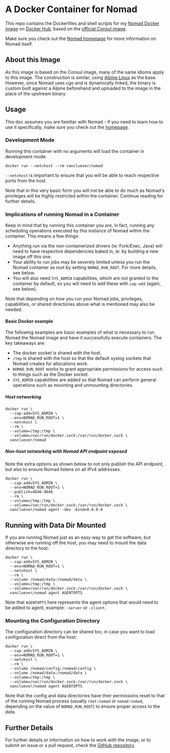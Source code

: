 # A Docker Container for Nomad

This repo contains the Dockerfiles and shell scripts for my [Nomad Docker
image][nomad-docker-image] on [Docker Hub][docker-hub], based on the [official
Consul image][official-consul-image].

Make sure you check out the [Nomad homepage][nomad-homepage] for more
information on Nomad itself.

[nomad-docker-image]: https://hub.docker.com/r/vancluever/nomad/ 
[docker-hub]: https://hub.docker.com/
[official-consul-image]: https://registry.hub.docker.com/_/consul/
[nomad-homepage]: https://nomadproject.io/ 

## About this Image

As this image is based on the Consul image, many of the same idioms apply to
this image. The construction is similar, using [Alpine Linux][alpine-linux] as
the base.  However, since Nomad uses cgo and is dynamically linked, the binary
is custom built against a Alpine beforehand and uploaded to the image in the
place of the upstream binary.

[alpine-linux]: https://alpinelinux.org/

## Usage

This doc assumes you are familiar with Nomad - if you need to learn how to use
it specifically, make sure you check out the [homepage][nomad-homepage].

### Development Mode

Running this container with no arguments will load the container in development
mode.

```
docker run --net=host --rm vancluever/nomad
```

`--net=host` is important to ensure that you will be able to reach respective
ports from the host.

Note that in this very basic form you will not be able to do much as Nomad's
privileges will be highly restricted within the container. Continue reading for
further details.

### Implications of running Nomad in a Container

Keep in mind that by running this container you are, in fact, running any
scheduling operations executed by this instance of Nomad within the container.
This means a few things:

* Anything run via the non-containerized drivers (ie: Fork/Exec, Java) will need
  to have respective dependencies baked in, ie: by building a new image off this
  one.
* Your ability to run jobs may be severely limited unless you run the Nomad
  container as root by setting `NOMAD_RUN_ROOT`. For more details, see below.
* You will also need `SYS_ADMIN` capabilities, which are not granted to the
  container by default, so you will need to add these with `cap-add` (again, see
  below).

Note that depending on _how_ you run your Nomad jobs, privileges, capabilities,
or shared directories above what is mentioned may also be needed.

#### Basic Docker example

The following examples are basic examples of what is necessary to run Nomad
the Nomad image and have it successfully execute containers. The key takeaways
are:

* The docker socket is shared with the host.
* `/tmp` is shared with the host so that the default syslog sockets that Nomad
  creates for allocations work.
* `NOMAD_RUN_ROOT` works to grant appropriate permissions for access such to
  things such as the Docker socket.
* `SYS_ADMIN` capabilities are added so that Nomad can perform general
  operations such as mounting and unmounting directories.

##### Host networking

```
docker run \
  --cap-add=SYS_ADMIN \
  --env=NOMAD_RUN_ROOT=1 \
  --net=host \
  --rm \
  --volume=/tmp:/tmp \
  --volume=/var/run/docker.sock:/var/run/docker.sock \
  vancluever/nomad
```

##### Non-host networking with Nomad API endpoint exposed

Note the extra options as shown below to not only publish the API endpoint, but
also to ensure Nomad listens on all IPv4 addresses.

```
docker run \
  --cap-add=SYS_ADMIN \
  --env=NOMAD_RUN_ROOT=1 \
  --publish=4646:4646
  --rm \
  --volume=/tmp:/tmp \
  --volume=/var/run/docker.sock:/var/run/docker.sock \
  vancluever/nomad agent -dev -bind=0.0.0.0
```


## Running with Data Dir Mounted

If you are running Nomad just as an easy way to get the software, but
otherwise are running off the host, you may need to mount the data directory
to the host:

```
docker run \
  --cap-add=SYS_ADMIN \
  --env=NOMAD_RUN_ROOT=1 \
  --net=host \
  --rm \
  --volume /nomad/data:/nomad/data \
  --volume=/tmp:/tmp \
  --volume=/var/run/docker.sock:/var/run/docker.sock \
  vancluever/nomad agent AGENTOPTS
```

Note that `AGENTOPTS` here represents the agent options that would need to be
added to agent, example: `-server` or `-client`.

### Mounting the Configuration Directory

The configuration directory can be shared too, in case you want to load
configuration direct from the host:

```
docker run \
  --cap-add=SYS_ADMIN \
  --env=NOMAD_RUN_ROOT=1 \
  --net=host \
  --rm \
  --volume /nomad/config:/nomad/config \
  --volume /nomad/data:/nomad/data \
  --volume=/tmp:/tmp \
  --volume=/var/run/docker.sock:/var/run/docker.sock \
  vancluever/nomad agent AGENTOPTS
```

Note that the config and data directories have their permissions reset to that
of the running Nomad process (usually `root:nomad` or `nomad:nomad`, depending
on the value of `NOMAD_RUN_ROOT`) to ensure proper access to the data.

## Further Details

For further details or information on how to work with the image, or to submit
an issue or a pull request, check the [GitHub repository][github-repository].

[github-repository]: https://github.com/vancluever/docker-nomad

